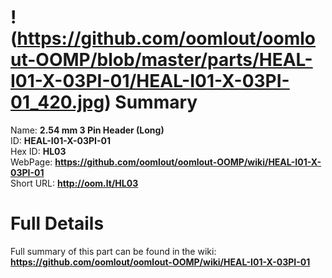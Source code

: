 
!(https://github.com/oomlout/oomlout-OOMP/blob/master/parts/HEAL-I01-X-03PI-01/HEAL-I01-X-03PI-01_420.jpg)
Summary
=================
  
Name: __2.54 mm 3 Pin Header (Long)__    
ID: __HEAL-I01-X-03PI-01__   
Hex ID: __HL03__   
WebPage: __https://github.com/oomlout/oomlout-OOMP/wiki/HEAL-I01-X-03PI-01__   
Short URL: __http://oom.lt/HL03__   

Full Details
==========================
Full summary of this part can be found in the wiki:   
__https://github.com/oomlout/oomlout-OOMP/wiki/HEAL-I01-X-03PI-01__    

